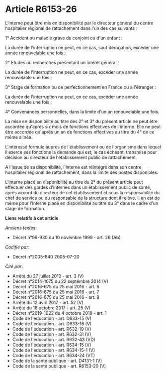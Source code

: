# Article R6153-26

L'interne peut être mis en disponibilité par le directeur général du centre hospitalier régional de rattachement dans l'un
des cas suivants :

1° Accident ou maladie grave du conjoint ou d'un enfant :

La durée de l'interruption ne peut, en ce cas, sauf dérogation, excéder une année renouvelable une fois ;

2° Etudes ou recherches présentant un intérêt général :

La durée de l'interruption ne peut, en ce cas, excéder une année renouvelable une fois ;

3° Stage de formation ou de perfectionnement en France ou à l'étranger :

La durée de l'interruption ne peut, en ce cas, excéder une année renouvelable une fois ;

4° Convenances personnelles, dans la limite d'un an renouvelable une fois.

La mise en disponibilité au titre des 2° et 3° du présent article ne peut être accordée qu'après six mois de fonctions
effectives de l'interne. Elle ne peut être accordée qu'après un an de fonctions effectives au titre du 4° de ce même alinéa.

L'intéressé formule auprès de l'établissement ou de l'organisme dans lequel il exerce ses fonctions la demande qui est, le
cas échéant, transmise pour décision au directeur de l'établissement public de rattachement.

A l'issue de sa disponibilité, l'interne est réintégré dans son centre hospitalier régional de rattachement, dans la limite
des postes disponibles.

L'interne placé en disponibilité au titre du 2° du présent article peut effectuer des gardes d'internes dans un établissement
public de santé, après accord du directeur de cet établissement et sous la responsabilité du chef de service ou du
responsable de la structure dont il relève. Il en est de même pour l'interne placé en disponibilité au titre du 3° dans le
cadre d'un stage de formation.

**Liens relatifs à cet article**

_Anciens textes_:

  - Décret n°99-930 du 10 novembre 1999 - art. 26 (Ab)

_Codifié par_:

  - Décret n°2005-840 2005-07-20

_Cité par_:

  - Arrêté du 27 juillet 2010 - art. 3 (V)
  - Décret n°2014-1075 du 22 septembre 2014 (V)
  - Décret n°2016-675 du 25 mai 2016 - art. 6
  - Décret n°2016-675 du 25 mai 2016 - art. 7
  - Décret n°2016-675 du 25 mai 2016 - art. 8
  - Arrêté du 12 avril 2017 - art. 52 (V)
  - Arrêté du 18 octobre 2017 - art. 25 (V)
  - Décret n°2019-1022 du 4 octobre 2019 - art. 1
  - Code de l'éducation - art. D633-15 (V)
  - Code de l'éducation - art. D633-16 (V)
  - Code de l'éducation - art. R632-19 (V)
  - Code de l'éducation - art. R632-31 (V)
  - Code de l'éducation - art. R632-43 (VD)
  - Code de l'éducation - art. R634-15 (V)
  - Code de l'éducation - art. R634-15-1 (V)
  - Code de l'éducation - art. R634-24 (VT)
  - Code de la santé publique - art. D4131-1 (V)
  - Code de la santé publique - art. R6153-20 (V)
